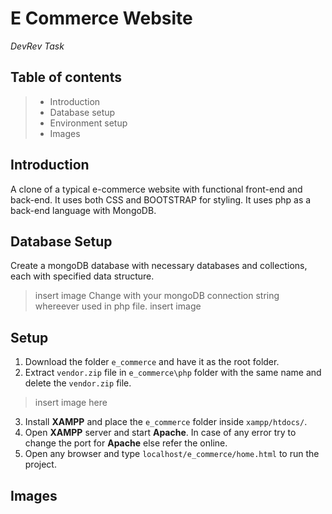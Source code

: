 # E Commerce Website
*DevRev Task*

## Table of contents
> * Introduction
> * Database setup
> * Environment setup
> * Images

## Introduction
A clone of a typical e-commerce website with functional front-end and back-end. It uses both CSS and BOOTSTRAP for styling. It uses php as a back-end language with MongoDB.

## Database Setup
Create a mongoDB database with necessary databases and collections, each with specified data structure.
>  insert image
Change with your mongoDB connection string whereever used in php file.
> insert image

## Setup
1. Download the folder `e_commerce` and have it as the root folder.
2. Extract `vendor.zip` file in `e_commerce\php` folder with the same name and delete the `vendor.zip` file.
> insert image here
3. Install **XAMPP** and place the `e_commerce` folder inside `xampp/htdocs/`.
4. Open **XAMPP** server and start **Apache**. In case of any error try to change the port for **Apache** else refer the online.
5. Open any browser and type `localhost/e_commerce/home.html` to run the project.

## Images
